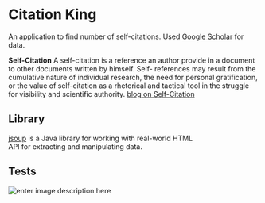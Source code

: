 ﻿# Citation King
An application to find number of self-citations. Used [Google Scholar](https://scholar.google.com) for data.

**Self-Citation**
A self-citation is a reference an author provide in a document to other documents written by himself. Self- references may result from the cumulative nature of individual research, the need for personal gratification, or the value of self-citation as a rhetorical and tactical tool in the struggle for visibility and scientific authority.
[blog on Self-Citation](https://blogs.scientificamerican.com/information-culture/on-self-citation/)

## Library
 [jsoup](https://jsoup.org/download)  is a Java library for working with real-world HTML  
 API for extracting and manipulating data.
 
## Tests
![enter image description here](https://lh3.googleusercontent.com/hyrptorZwohjBZGNHXCkiOmzf_Xls8GEtYMG_SQj_vgpjkQ51QdHw9DHR6VG4BQmEV7qmIkf6t4g)


